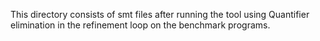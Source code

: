 This directory consists of smt files after running the tool using Quantifier elimination in the refinement loop on the benchmark programs.


